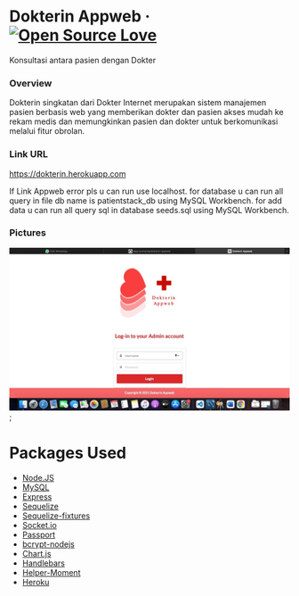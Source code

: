 # Dokterin Appweb &middot; [![Open Source Love](https://badges.frapsoft.com/os/mit/mit.svg?v=102)](https://github.com/ellerbrock/open-source-badge/)

Konsultasi antara pasien dengan Dokter

### Overview

Dokterin singkatan dari Dokter Internet merupakan sistem manajemen pasien berbasis web yang memberikan dokter dan pasien akses mudah ke rekam medis dan memungkinkan pasien dan dokter untuk berkomunikasi melalui fitur obrolan.

### Link URL
https://dokterin.herokuapp.com

If Link Appweb error pls u can run use localhost. for database u can run all query in file db name is patientstack_db using MySQL Workbench.
for add data u can run all query sql in database seeds.sql using MySQL Workbench.


### Pictures

![Models](./public/assets/images/index.jpeg);

# Packages Used

* [Node.JS](https://www.npmjs.com/)
* [MySQL](https://www.npmjs.com/package/mysql)
* [Express](https://www.npmjs.com/package/express)
* [Sequelize](http://docs.sequelizejs.com/)
* [Sequelize-fixtures](https://www.npmjs.com/package/sequelize-fixtures)
* [Socket.io](https://www.npmjs.com/package/socket.io)
* [Passport](https://www.npmjs.com/package/passport)
* [bcrypt-nodejs](https://www.npmjs.com/package/bcrypt-nodejs)
* [Chart.js](https://www.npmjs.com/package/chart.js)
* [Handlebars](https://www.npmjs.com/package/express-handlebars)
* [Helper-Moment](https://www.npmjs.com/package/helper-moment)
* [Heroku](https://www.npmjs.com/package/heroku)

